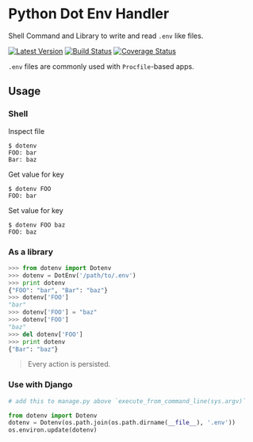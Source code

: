 Python Dot Env Handler
======================

Shell Command and Library to write and read `.env` like files.

[![Latest Version](https://img.shields.io/pypi/v/dotenv.svg)](https://pypi.python.org/pypi/dotenv/)
[![Build Status](https://travis-ci.org/pedroburon/dotenv.svg?branch=master)](https://travis-ci.org/pedroburon/dotenv)
[![Coverage Status](https://coveralls.io/repos/pedroburon/dotenv/badge.svg)](https://coveralls.io/r/pedroburon/dotenv)

`.env` files are commonly used with `Procfile`-based apps.

Usage
-----

### Shell

Inspect file

```shell
$ dotenv
FOO: bar
Bar: baz
```

Get value for key

```shell
$ dotenv FOO
FOO: bar
```

Set value for key

```shell
$ dotenv FOO baz
FOO: baz
```

### As a library

```python
>>> from dotenv import Dotenv
>>> dotenv = DotEnv('/path/to/.env')
>>> print dotenv
{"FOO": "bar", "Bar": "baz"}
>>> dotenv['FOO']
"bar"
>>> dotenv['FOO'] = "baz"
>>> dotenv['FOO']
"baz"
>>> del dotenv['FOO']
>>> print dotenv
{"Bar": "baz"}
```

> Every action is persisted.


### Use with Django

```python
# add this to manage.py above `execute_from_command_line(sys.argv)`

from dotenv import Dotenv
dotenv = Dotenv(os.path.join(os.path.dirname(__file__), '.env'))
os.environ.update(dotenv)

```